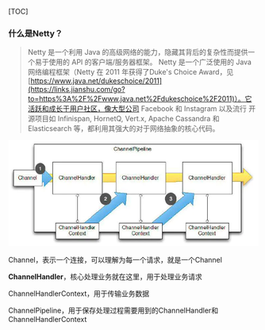 [TOC]



### 什么是Netty？

> Netty 是一个利用 Java 的高级网络的能力，隐藏其背后的复杂性而提供一个易于使用的 API 的客户端/服务器框架。
>  Netty 是一个广泛使用的 Java 网络编程框架（Netty 在 2011 年获得了Duke's Choice Award，见[https://www.java.net/dukeschoice/2011](https://links.jianshu.com/go?to=https%3A%2F%2Fwww.java.net%2Fdukeschoice%2F2011)）。它活跃和成长于用户社区，像大型公司 Facebook 和 Instagram 以及流行 开源项目如 Infinispan, HornetQ, Vert.x, Apache Cassandra 和 Elasticsearch 等，都利用其强大的对于网络抽象的核心代码。





![Netty](Netty简介.assets/Netty.jpg)

Channel，表示一个连接，可以理解为每一个请求，就是一个Channel

**ChannelHandler**，核心处理业务就在这里，用于处理业务请求

ChannelHandlerContext，用于传输业务数据

ChannelPipeline，用于保存处理过程需要用到的ChannelHandler和ChannelHandlerContext

 
